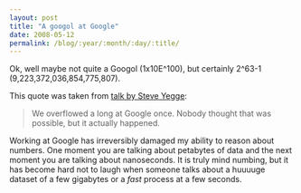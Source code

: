 ```yaml
---
layout: post
title: "A googol at Google"
date: 2008-05-12
permalink: /blog/:year/:month/:day/:title/
---
```


Ok, well maybe not quite a Googol (1x10E^100), but certainly 2^63-1
(9,223,372,036,854,775,807).

This quote was taken from [talk by Steve Yegge][1]:

> We overflowed a long at Google once. Nobody thought that was possible, but it
> actually happened.

Working at Google has irreversibly damaged my ability to reason about numbers.
One moment you are talking about petabytes of data and the next moment you are
talking about nanoseconds. It is truly mind numbing, but it has become hard not
to laugh when someone talks about a huuuuge dataset of a few gigabytes or a
*fast* process at a few seconds.

[1]: http://steve-yegge.blogspot.com/2008/05/dynamic-languages-strike-back.html
